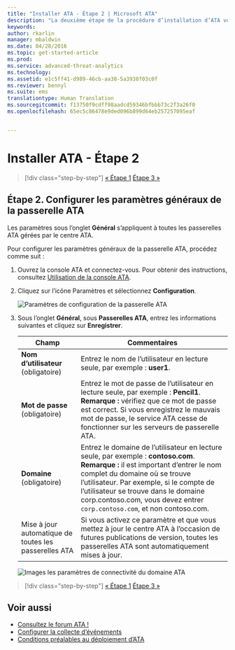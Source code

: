 ```yaml
---
title: "Installer ATA - Étape 2 | Microsoft ATA"
description: "La deuxième étape de la procédure d’installation d’ATA vous aide à configurer les paramètres de connectivité du domaine sur le serveur de votre centre ATA."
keywords: 
author: rkarlin
manager: mbaldwin
ms.date: 04/28/2016
ms.topic: get-started-article
ms.prod: 
ms.service: advanced-threat-analytics
ms.technology: 
ms.assetid: e1c5ff41-d989-46cb-aa38-5a3938f03c0f
ms.reviewer: bennyl
ms.suite: ems
translationtype: Human Translation
ms.sourcegitcommit: f13750f9cdff98aadcd59346bfbbb73c2f3a26f0
ms.openlocfilehash: 65ec5c86478e9ded096b899d64eb257257095eaf


---
```


# Installer ATA - Étape 2

>[!div class="step-by-step"]
[« Étape 1](install-ata-step1.md)
[Étape 3 »](install-ata-step3.md)

## Étape 2. Configurer les paramètres généraux de la passerelle ATA
Les paramètres sous l’onglet **Général** s’appliquent à toutes les passerelles ATA gérées par le centre ATA.

Pour configurer les paramètres généraux de la passerelle ATA, procédez comme suit :

1.  Ouvrez la console ATA et connectez-vous. Pour obtenir des instructions, consultez [Utilisation de la console ATA](working-with-ata-console.md).

2.  Cliquez sur l’icône Paramètres et sélectionnez **Configuration**.

    ![Paramètres de configuration de la passerelle ATA](media/ATA-config-icon.JPG)

3.  Sous l’onglet **Général**, sous **Passerelles ATA**, entrez les informations suivantes et cliquez sur **Enregistrer**.

    |Champ|Commentaires|
    |---------|------------|
    |**Nom d’utilisateur** (obligatoire)|Entrez le nom de l’utilisateur en lecture seule, par exemple : **user1**.|
    |**Mot de passe** (obligatoire)|Entrez le mot de passe de l’utilisateur en lecture seule, par exemple : **Pencil1**. **Remarque :** vérifiez que ce mot de passe est correct. Si vous enregistrez le mauvais mot de passe, le service ATA cesse de fonctionner sur les serveurs de passerelle ATA.|
    |**Domaine** (obligatoire)|Entrez le domaine de l’utilisateur en lecture seule, par exemple : **contoso.com**. **Remarque :** il est important d’entrer le nom complet du domaine où se trouve l’utilisateur. Par exemple, si le compte de l’utilisateur se trouve dans le domaine corp.contoso.com, vous devez entrer `corp.contoso.com`, et non contoso.com.|
    |Mise à jour automatique de toutes les passerelles ATA |Si vous activez ce paramètre et que vous mettez à jour le centre ATA à l’occasion de futures publications de version, toutes les passerelles ATA sont automatiquement mises à jour.|

    ![Images les paramètres de connectivité du domaine ATA](media/ata-domain-connectivity-user.jpg)



>[!div class="step-by-step"]
[« Étape 1](install-ata-step1.md)
[Étape 3 »](install-ata-step3.md)


## Voir aussi

- [Consultez le forum ATA !](https://social.technet.microsoft.com/Forums/security/home?forum=mata)
- [Configurer la collecte d’événements](configure-event-collection.md)
- [Conditions préalables au déploiement d’ATA](/advanced-threat-analytics/plan-design/ata-prerequisites)



<!--HONumber=Jul16_HO4-->


